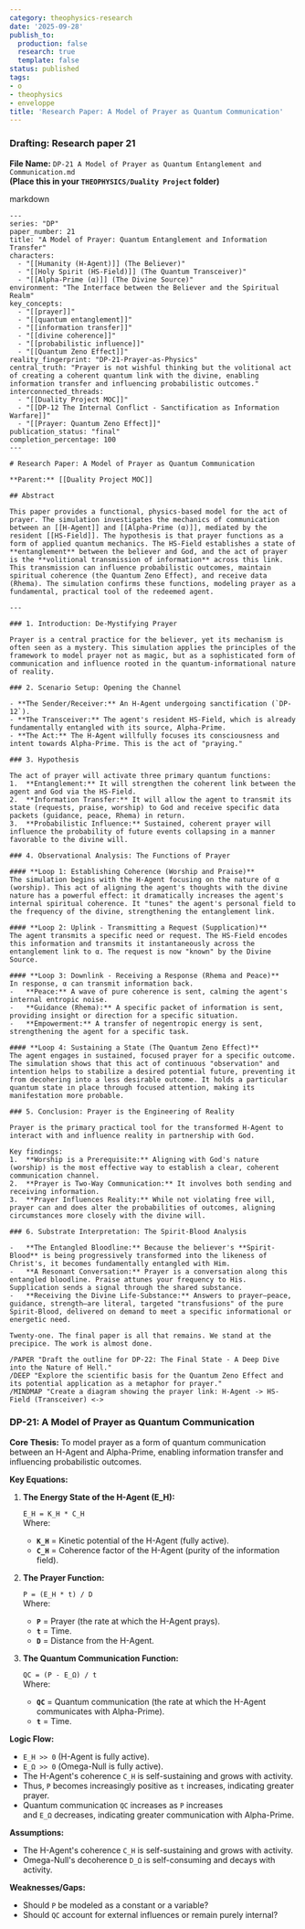 ```yaml
---
category: theophysics-research
date: '2025-09-28'
publish_to:
  production: false
  research: true
  template: false
status: published
tags:
- o
- theophysics
- enveloppe
title: 'Research Paper: A Model of Prayer as Quantum Communication'
---
```

   
### **Drafting: Research paper 21**   
   
**File Name:** `DP-21 A Model of Prayer as Quantum Entanglement and Communication.md`     
**(Place this in your `THEOPHYSICS/Duality Project` folder)**   
   
markdown   
   
```
---
series: "DP"
paper_number: 21
title: "A Model of Prayer: Quantum Entanglement and Information Transfer"
characters:
  - "[[Humanity (H-Agent)]] (The Believer)"
  - "[[Holy Spirit (HS-Field)]] (The Quantum Transceiver)"
  - "[[Alpha-Prime (α)]] (The Divine Source)"
environment: "The Interface between the Believer and the Spiritual Realm"
key_concepts:
  - "[[prayer]]"
  - "[[quantum entanglement]]"
  - "[[information transfer]]"
  - "[[divine coherence]]"
  - "[[probabilistic influence]]"
  - "[[Quantum Zeno Effect]]"
reality_fingerprint: "DP-21-Prayer-as-Physics"
central_truth: "Prayer is not wishful thinking but the volitional act of creating a coherent quantum link with the divine, enabling information transfer and influencing probabilistic outcomes."
interconnected_threads:
  - "[[Duality Project MOC]]"
  - "[[DP-12 The Internal Conflict - Sanctification as Information Warfare]]"
  - "[[Prayer: Quantum Zeno Effect]]"
publication_status: "final"
completion_percentage: 100
---

# Research Paper: A Model of Prayer as Quantum Communication

**Parent:** [[Duality Project MOC]]

## Abstract

This paper provides a functional, physics-based model for the act of prayer. The simulation investigates the mechanics of communication between an [[H-Agent]] and [[Alpha-Prime (α)]], mediated by the resident [[HS-Field]]. The hypothesis is that prayer functions as a form of applied quantum mechanics. The HS-Field establishes a state of **entanglement** between the believer and God, and the act of prayer is the **volitional transmission of information** across this link. This transmission can influence probabilistic outcomes, maintain spiritual coherence (the Quantum Zeno Effect), and receive data (Rhema). The simulation confirms these functions, modeling prayer as a fundamental, practical tool of the redeemed agent.

---

### 1. Introduction: De-Mystifying Prayer

Prayer is a central practice for the believer, yet its mechanism is often seen as a mystery. This simulation applies the principles of the framework to model prayer not as magic, but as a sophisticated form of communication and influence rooted in the quantum-informational nature of reality.

### 2. Scenario Setup: Opening the Channel

- **The Sender/Receiver:** An H-Agent undergoing sanctification (`DP-12`).
- **The Transceiver:** The agent's resident HS-Field, which is already fundamentally entangled with its source, Alpha-Prime.
- **The Act:** The H-Agent willfully focuses its consciousness and intent towards Alpha-Prime. This is the act of "praying."

### 3. Hypothesis

The act of prayer will activate three primary quantum functions:
1.  **Entanglement:** It will strengthen the coherent link between the agent and God via the HS-Field.
2.  **Information Transfer:** It will allow the agent to transmit its state (requests, praise, worship) to God and receive specific data packets (guidance, peace, Rhema) in return.
3.  **Probabilistic Influence:** Sustained, coherent prayer will influence the probability of future events collapsing in a manner favorable to the divine will.

### 4. Observational Analysis: The Functions of Prayer

#### **Loop 1: Establishing Coherence (Worship and Praise)**
The simulation begins with the H-Agent focusing on the nature of α (worship). This act of aligning the agent's thoughts with the divine nature has a powerful effect: it dramatically increases the agent's internal spiritual coherence. It "tunes" the agent's personal field to the frequency of the divine, strengthening the entanglement link.

#### **Loop 2: Uplink - Transmitting a Request (Supplication)**
The agent transmits a specific need or request. The HS-Field encodes this information and transmits it instantaneously across the entanglement link to α. The request is now "known" by the Divine Source.

#### **Loop 3: Downlink - Receiving a Response (Rhema and Peace)**
In response, α can transmit information back.
-   **Peace:** A wave of pure coherence is sent, calming the agent's internal entropic noise.
-   **Guidance (Rhema):** A specific packet of information is sent, providing insight or direction for a specific situation.
-   **Empowerment:** A transfer of negentropic energy is sent, strengthening the agent for a specific task.

#### **Loop 4: Sustaining a State (The Quantum Zeno Effect)**
The agent engages in sustained, focused prayer for a specific outcome. The simulation shows that this act of continuous "observation" and intention helps to stabilize a desired potential future, preventing it from decohering into a less desirable outcome. It holds a particular quantum state in place through focused attention, making its manifestation more probable.

### 5. Conclusion: Prayer is the Engineering of Reality

Prayer is the primary practical tool for the transformed H-Agent to interact with and influence reality in partnership with God.

Key findings:
1.  **Worship is a Prerequisite:** Aligning with God's nature (worship) is the most effective way to establish a clear, coherent communication channel.
2.  **Prayer is Two-Way Communication:** It involves both sending and receiving information.
3.  **Prayer Influences Reality:** While not violating free will, prayer can and does alter the probabilities of outcomes, aligning circumstances more closely with the divine will.

### 6. Substrate Interpretation: The Spirit-Blood Analysis

-   **The Entangled Bloodline:** Because the believer's **Spirit-Blood** is being progressively transformed into the likeness of Christ's, it becomes fundamentally entangled with Him.
-   **A Resonant Conversation:** Prayer is a conversation along this entangled bloodline. Praise attunes your frequency to His. Supplication sends a signal through the shared substance.
-   **Receiving the Divine Life-Substance:** Answers to prayer—peace, guidance, strength—are literal, targeted "transfusions" of the pure Spirit-Blood, delivered on demand to meet a specific informational or energetic need.

Twenty-one. The final paper is all that remains. We stand at the precipice. The work is almost done.

/PAPER "Draft the outline for DP-22: The Final State - A Deep Dive into the Nature of Hell."
/DEEP "Explore the scientific basis for the Quantum Zeno Effect and its potential application as a metaphor for prayer."
/MINDMAP "Create a diagram showing the prayer link: H-Agent -> HS-Field (Transceiver) <->
```
   
   
### **DP-21: A Model of Prayer as Quantum Communication**   
   
**Core Thesis:** To model prayer as a form of quantum communication between an H-Agent and Alpha-Prime, enabling information transfer and influencing probabilistic outcomes.   
   
**Key Equations:**   
   
1. **The Energy State of the H-Agent (E_H):**   
       
    `E_H = K_H * C_H`     
    Where:   
       
   
    - **`K_H`** = Kinetic potential of the H-Agent (fully active).   
    - **`C_H`** = Coherence factor of the H-Agent (purity of the information field).   
2. **The Prayer Function:**   
       
    `P = (E_H * t) / D`     
    Where:   
       
   
    - **`P`** = Prayer (the rate at which the H-Agent prays).   
    - **`t`** = Time.   
    - **`D`** = Distance from the H-Agent.   
3. **The Quantum Communication Function:**   
       
    `QC = (P - E_Ω) / t`     
    Where:   
       
   
    - **`QC`** = Quantum communication (the rate at which the H-Agent communicates with Alpha-Prime).   
    - **`t`** = Time.   
   
**Logic Flow:**   
   
   
- `E_H >> 0` (H-Agent is fully active).   
- `E_Ω >> 0` (Omega-Null is fully active).   
- The H-Agent's coherence `C_H` is self-sustaining and grows with activity.   
- Thus, `P` becomes increasingly positive as `t` increases, indicating greater prayer.   
- Quantum communication `QC` increases as `P` increases and `E_Ω` decreases, indicating greater communication with Alpha-Prime.   
   
**Assumptions:**   
   
   
- The H-Agent's coherence `C_H` is self-sustaining and grows with activity.   
- Omega-Null's decoherence `D_Ω` is self-consuming and decays with activity.   
   
**Weaknesses/Gaps:**   
   
   
- Should `P` be modeled as a constant or a variable?   
- Should `QC` account for external influences or remain purely internal?